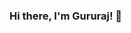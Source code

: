 ### Hi there, I'm Gururaj! 👋

<!--
**rajguru827/rajguru827** is a ✨ _special_ ✨ repository because its `README.md` (this file) appears on your GitHub profile.

Here are some ideas to get you started:

🔭 I’m currently working on Hoteling Platform
🌱 I’m currently learning Typescript and Angular
- 👯 I’m looking to collaborate on ...
- 🤔 I’m looking for help with ...
💬 Ask me about Angular, Typescript 
- 📫 How to reach me: ...
- 😄 Pronouns: ...
- ⚡ Fun fact: ...
-->
